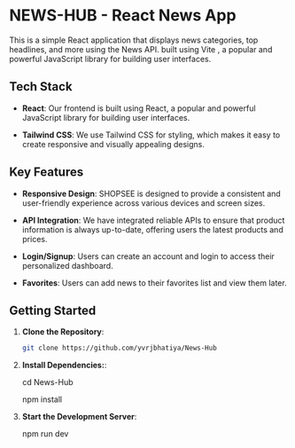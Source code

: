 # NEWS-HUB - React News App

This is a simple React application that displays news categories, top headlines, and more using the News API.
built using Vite , a popular and powerful JavaScript library for building user interfaces.




## Tech Stack

- **React**: Our frontend is built using React, a popular and powerful JavaScript library for building user interfaces.

- **Tailwind CSS**: We use Tailwind CSS for styling, which makes it easy to create responsive and visually appealing designs.



## Key Features

- **Responsive Design**: SHOPSEE is designed to provide a consistent and user-friendly experience across various devices and screen sizes.

- **API Integration**: We have integrated reliable APIs to ensure that product information is always up-to-date, offering users the latest products and prices.

- **Login/Signup**: Users can create an account and login to access their personalized dashboard.

- **Favorites**: Users can add news to their favorites list and view them later.




## Getting Started

1. **Clone the Repository**:

   ```bash
   git clone https://github.com/yvrjbhatiya/News-Hub

   ```

2. **Install Dependencies:**:

    cd News-Hub
   
    npm install

4. **Start the Development Server**:

    npm run dev



